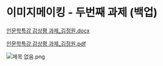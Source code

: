 # 이미지메이킹 - 두번째 과제 (백업)

[인문학특강 감상평 과제_김정원.docx](%EC%9D%B8%EB%AC%B8%ED%95%99%ED%8A%B9%EA%B0%95_%EA%B0%90%EC%83%81%ED%8F%89_%EA%B3%BC%EC%A0%9C_%EA%B9%80%EC%A0%95%EC%9B%90%201.docx)

[인문학특강 감상평 과제_김정원.pdf](%EC%9D%B8%EB%AC%B8%ED%95%99%ED%8A%B9%EA%B0%95_%EA%B0%90%EC%83%81%ED%8F%89_%EA%B3%BC%EC%A0%9C_%EA%B9%80%EC%A0%95%EC%9B%90%201.pdf)

![제목 없음.png](%EC%A0%9C%EB%AA%A9_%EC%97%86%EC%9D%8C.png)